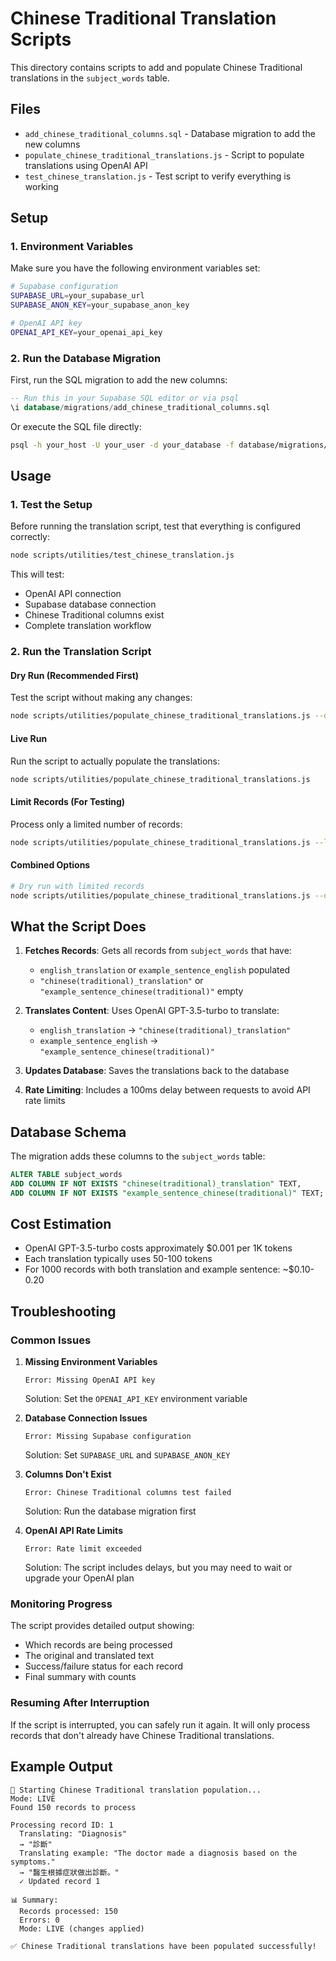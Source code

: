 # Chinese Traditional Translation Scripts

This directory contains scripts to add and populate Chinese Traditional translations in the `subject_words` table.

## Files

- `add_chinese_traditional_columns.sql` - Database migration to add the new columns
- `populate_chinese_traditional_translations.js` - Script to populate translations using OpenAI API
- `test_chinese_translation.js` - Test script to verify everything is working

## Setup

### 1. Environment Variables

Make sure you have the following environment variables set:

```bash
# Supabase configuration
SUPABASE_URL=your_supabase_url
SUPABASE_ANON_KEY=your_supabase_anon_key

# OpenAI API key
OPENAI_API_KEY=your_openai_api_key
```

### 2. Run the Database Migration

First, run the SQL migration to add the new columns:

```sql
-- Run this in your Supabase SQL editor or via psql
\i database/migrations/add_chinese_traditional_columns.sql
```

Or execute the SQL file directly:

```bash
psql -h your_host -U your_user -d your_database -f database/migrations/add_chinese_traditional_columns.sql
```

## Usage

### 1. Test the Setup

Before running the translation script, test that everything is configured correctly:

```bash
node scripts/utilities/test_chinese_translation.js
```

This will test:
- OpenAI API connection
- Supabase database connection
- Chinese Traditional columns exist
- Complete translation workflow

### 2. Run the Translation Script

#### Dry Run (Recommended First)

Test the script without making any changes:

```bash
node scripts/utilities/populate_chinese_traditional_translations.js --dry-run
```

#### Live Run

Run the script to actually populate the translations:

```bash
node scripts/utilities/populate_chinese_traditional_translations.js
```

#### Limit Records (For Testing)

Process only a limited number of records:

```bash
node scripts/utilities/populate_chinese_traditional_translations.js --limit=10
```

#### Combined Options

```bash
# Dry run with limited records
node scripts/utilities/populate_chinese_traditional_translations.js --dry-run --limit=5
```

## What the Script Does

1. **Fetches Records**: Gets all records from `subject_words` that have:
   - `english_translation` or `example_sentence_english` populated
   - `"chinese(traditional)_translation"` or `"example_sentence_chinese(traditional)"` empty

2. **Translates Content**: Uses OpenAI GPT-3.5-turbo to translate:
   - `english_translation` → `"chinese(traditional)_translation"`
   - `example_sentence_english` → `"example_sentence_chinese(traditional)"`

3. **Updates Database**: Saves the translations back to the database

4. **Rate Limiting**: Includes a 100ms delay between requests to avoid API rate limits

## Database Schema

The migration adds these columns to the `subject_words` table:

```sql
ALTER TABLE subject_words
ADD COLUMN IF NOT EXISTS "chinese(traditional)_translation" TEXT,
ADD COLUMN IF NOT EXISTS "example_sentence_chinese(traditional)" TEXT;
```

## Cost Estimation

- OpenAI GPT-3.5-turbo costs approximately $0.001 per 1K tokens
- Each translation typically uses 50-100 tokens
- For 1000 records with both translation and example sentence: ~$0.10-0.20

## Troubleshooting

### Common Issues

1. **Missing Environment Variables**
   ```
   Error: Missing OpenAI API key
   ```
   Solution: Set the `OPENAI_API_KEY` environment variable

2. **Database Connection Issues**
   ```
   Error: Missing Supabase configuration
   ```
   Solution: Set `SUPABASE_URL` and `SUPABASE_ANON_KEY`

3. **Columns Don't Exist**
   ```
   Error: Chinese Traditional columns test failed
   ```
   Solution: Run the database migration first

4. **OpenAI API Rate Limits**
   ```
   Error: Rate limit exceeded
   ```
   Solution: The script includes delays, but you may need to wait or upgrade your OpenAI plan

### Monitoring Progress

The script provides detailed output showing:
- Which records are being processed
- The original and translated text
- Success/failure status for each record
- Final summary with counts

### Resuming After Interruption

If the script is interrupted, you can safely run it again. It will only process records that don't already have Chinese Traditional translations.

## Example Output

```
🚀 Starting Chinese Traditional translation population...
Mode: LIVE
Found 150 records to process

Processing record ID: 1
  Translating: "Diagnosis"
  → "診斷"
  Translating example: "The doctor made a diagnosis based on the symptoms."
  → "醫生根據症狀做出診斷。"
  ✓ Updated record 1

📊 Summary:
  Records processed: 150
  Errors: 0
  Mode: LIVE (changes applied)

✅ Chinese Traditional translations have been populated successfully!
```
